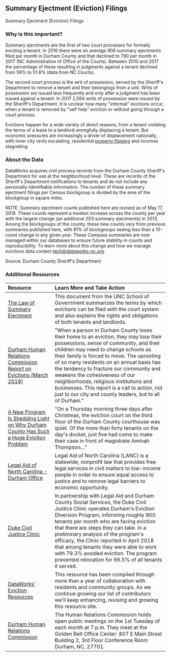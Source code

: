 ## Summary Ejectment (Eviction) Filings
Summary Ejectment (Eviction) Filings

### Why is this important?
Summary ejectments are the first of two court processes for formally evicting a tenant. In 2016 there were an average 906 summary ejectments filed per month in Durham County and that declined to 790 per month in 2017 (NC Administrative of Office of the Courts). Between 2010 and 2017 the percentage of these resulting in judgments against a tenant declined from 59% to 51.8% (data from NC Courts). 

The second court process is the writ of possession, served by the Sheriff's Department to remove a tenant and their belongings from a unit. Writs of possession are issued less frequently and only after a judgment has been issued against a tenant. In 2017 2,564 writs of possession were issued by the Sheriff's Department. It is unclear how many "informal" evictions occur, when a tenant is removed by "self help" eviction or without going through a court process.

Evictions happen for a wide variety of direct reasons, from a tenant violating the terms of a lease to a landlord wrongfully displacing a tenant. But economic pressures are increasingly a driver of displacement nationally, with inner city rents escalating, residential [property flipping](https://www.heraldsun.com/news/business/article205977779.html) and incomes stagnating.  

### About the Data
DataWorks acquires civil process records from the Durham County Sheriff's Department for use at the neighborhood level. These are records of the Sheriff's Department notifications to tenants and do not include any personally-identifiable information. The number of these summary ejectment filings per Census blockgroup is divided by the area of the blockgroup in square miles. 

NOTE: Summary ejectment counts published here are revised as of May 17, 2019. These counts represent a modest increase across the county per year with the largest change (an additional 203 summary ejectments) in 2013. Among the blockgroups of the county, these new counts vary from previous summaries published here, with 81% of blockgroups seeing less than a 10-count change in any given year. These Compass summaries are now managed within our databases to ensure future stability in counts and reproducibility. To learn more about this change and how we manage evictions data contact tech@dataworks-nc.org.  

Source: Durham County Sheriff's Department  

### Additional Resources

|Resource | Learn More and Take Action | 
|:--- | :--- |
|[The Law of Summary Ejectment](https://www.sog.unc.edu/sites/www.sog.unc.edu/files/course_materials/03Ejectorevised.pdf) | This document from the UNC School of Government summarizes the terms by which evictions can be filed with the court system and also explains the rights and obligations of both tenants and landlords. 
|[Durham Human Relations Commission Report on Evictions (March 2018)](https://durhamnc.gov/DocumentCenter/View/20496) | "When a person in Durham County loses their home to an eviction, they may lose their possessions, sense of community, and their children may need to change schools as their family is forced to move. The uprooting of so many residents on an annual basis has the tendency to fracture our community and weakens the cohesiveness of our neighborhoods, religious institutions and businesses. This report is a call to action, not just to our city and county leaders, but to all of Durham."
|[A New Program Is Shedding Light on Why Durham County Has Such a Huge Eviction Problem](https://www.indyweek.com/indyweek/a-new-program-is-shedding-light-on-why-durham-county-has-such-a-huge-eviction-problem/Content?oid=10619834) | "On a Thursday morning three days after Christmas, the eviction court on the third floor of the Durham County courthouse was quiet. Of the more than forty tenants on the day's docket, just five had come to make their case in front of magistrate Aminah Thompson..." 
|[Legal Aid of North Carolina - Durham Office](https://www.lawhelpnc.org/organization/legal-aid-of-north-carolina-durham-office?ref=5sz8n) | Legal Aid of North Carolina (LANC) is a statewide, nonprofit law that provides free legal services in civil matters to low-income people in order to ensure equal access to justice and to remove legal barriers to economic opportunity.   
|[Duke Civil Justice Clinic](https://law.duke.edu/civiljustice/) | In partnership with Legal Aid and Durham County Social Services, the Duke Civil Justice Clinic operates Durham's Eviction Diversion Program, informing roughly 900 tenants per month who are facing eviction that there are steps they can take. In a preliminary analysis of the program's efficacy, the Clinic reported in April 2018 that among tenants they were able to work with 79.3% avoided eviction. The program prevented relocation for 66.5% of all tenants it served.  
|[DataWorks' Eviction Resources](https://dataworks-nc.org/evictions/) | This resource has been compiled through more than a year of collaboration with residents and community groups. As we continue growing our list of contributors we'll keep enhancing, revising and growing this resource site. 
|[Durham Human Relations Commission](https://durhamnc.gov/1193/Human-Relations-Commission) | The Human Relations Commission holds open public meetings on the 1st Tuesday of each month at 7 p.m. They meet at the Golden Belt Office Center: 807 E Main Street Building 2, 3rd Floor Conference Room Durham, NC, 27701.
